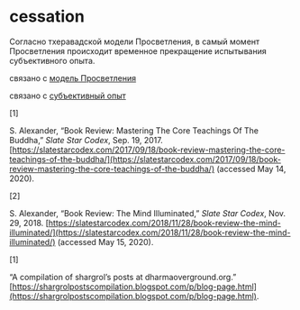 # cessation
Согласно тхеравадской модели Просветления, в самый момент Просветления происходит временное прекращение испытывания субъективного опыта.

связано с [модель Просветления](%D0%BC%D0%BE%D0%B4%D0%B5%D0%BB%D1%8C%20%D0%9F%D1%80%D0%BE%D1%81%D0%B2%D0%B5%D1%82%D0%BB%D0%B5%D0%BD%D0%B8%D1%8F)

связано с [субъективный опыт](%D1%81%D1%83%D0%B1%D1%8A%D0%B5%D0%BA%D1%82%D0%B8%D0%B2%D0%BD%D1%8B%D0%B9%20%D0%BE%D0%BF%D1%8B%D1%82)

\[1\]

S. Alexander, “Book Review: Mastering The Core Teachings Of The Buddha,” _Slate Star Codex_, Sep. 19, 2017. [https://slatestarcodex.com/2017/09/18/book-review-mastering-the-core-teachings-of-the-buddha/](https://slatestarcodex.com/2017/09/18/book-review-mastering-the-core-teachings-of-the-buddha/) (accessed May 14, 2020).

\[2\]

S. Alexander, “Book Review: The Mind Illuminated,” _Slate Star Codex_, Nov. 29, 2018. [https://slatestarcodex.com/2018/11/28/book-review-the-mind-illuminated/](https://slatestarcodex.com/2018/11/28/book-review-the-mind-illuminated/) (accessed May 15, 2020).

\[1\]

“A compilation of shargrol’s posts at dharmaoverground.org.” [https://shargrolpostscompilation.blogspot.com/p/blog-page.html](https://shargrolpostscompilation.blogspot.com/p/blog-page.html).